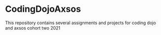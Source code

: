 # CodingDojoAxsos
This repository contains several assignments and projects for coding dojo and axsos cohort two 2021 
